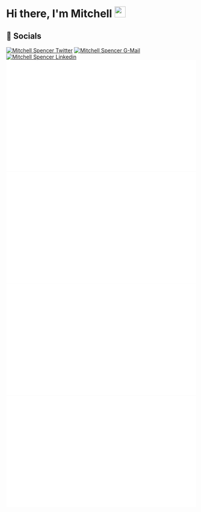 # Hi there, I'm Mitchell <img src="https://media.giphy.com/media/hvRJCLFzcasrR4ia7z/giphy.gif" width="29px" height="29px">
## 🚀 Socials
<!--
**Valodax/Valodax** is a ✨ _special_ ✨ repository because its `README.md` (this file) appears on your GitHub profile.

Here are some ideas to get you started:

- 🔭 I’m currently working on ...
- 🌱 I’m currently learning ...
- 👯 I’m looking to collaborate on ...
- 🤔 I’m looking for help with ...
- 💬 Ask me about ...
- 📫 How to reach me: ...
- 😄 Pronouns: ...
- ⚡ Fun fact: ...
-->

[![Mitchell Spencer Twitter](https://img.shields.io/badge/Twitter-1DA1F2?style=for-the-badge&logo=twitter&logoColor=white)](https://twitter.com/mitchhs12)
[![Mitchell Spencer G-Mail](https://img.shields.io/badge/Gmail-DE573B?style=for-the-badge&logo=gmail&logoColor=white)](mailto:mitchellhspencer@gmail.com)
[![Mitchell Spencer Linkedin](https://img.shields.io/badge/LinkedIn-0077B5?style=for-the-badge&logo=linkedin&logoColor=white)](https://www.linkedin.com/in/mitchell-spencer-9a7411140//)
![](https://raw.githubusercontent.com/Valodax/github-stats/master/generated/overview.svg#gh-dark-mode-only)
![](https://raw.githubusercontent.com/Valodax/github-stats/master/generated/overview.svg#gh-light-mode-only)
![](https://raw.githubusercontent.com/Valodax/github-stats/master/generated/languages.svg#gh-dark-mode-only)
![](https://raw.githubusercontent.com/Valodax/github-stats/master/generated/languages.svg#gh-light-mode-only)

